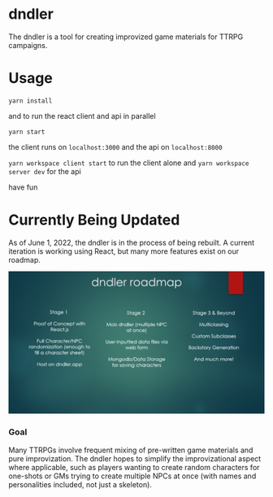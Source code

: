 # dndler
The dndler is a tool for creating improvized game materials for TTRPG campaigns.

# Usage
    yarn install
and to run the react client and api in parallel

    yarn start

the client runs on `localhost:3000` and the api on `localhost:8000`

`yarn workspace client start` to run the client alone and `yarn workspace server dev` for the api

have fun

# Currently Being Updated
As of June 1, 2022, the dndler is in the process of being rebuilt. A current iteration is working using React, but many more features exist on our roadmap.

![roadmap](dndler_roadmap.png)

### Goal
Many TTRPGs involve frequent mixing of pre-written game materials and pure improvization. The dndler hopes to simplify the improvizational aspect where applicable, such as players wanting to create random characters for one-shots or GMs trying to create multiple NPCs at once (with names and personalities included, not just a skeleton).